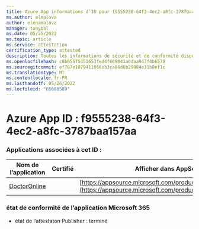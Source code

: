 ```yaml
---
title: Azure App informations d’ID pour f9555238-64f3-4ec2-a8fc-3787baa157aa
ms.author: elmalova
author: elenamalova
manager: tonybal
ms.date: 05/25/2022
ms.topic: article
ms.service: attestation
certification_type: attested
description: Toutes les informations de sécurité et de conformité disponibles pour f9555238-64f3-4ec2-a8fc-3787baa157aa.
ms.openlocfilehash: c0b656f5451653fed4f669041a0daa947f4b6570
ms.sourcegitcommit: ef767e1079411056cb3ca86d6b29084e31b0ef1c
ms.translationtype: MT
ms.contentlocale: fr-FR
ms.lasthandoff: 05/26/2022
ms.locfileid: "65688589"
---
```

# <a name="azure-app-id-f9555238-64f3-4ec2-a8fc-3787baa157aa"></a>Azure App ID : f9555238-64f3-4ec2-a8fc-3787baa157aa


### <a name="apps-associated-with-this-id"></a>Applications associées à cet ID :
| **Nom de l’application** | **Certifié** | **Afficher dans AppSource** |
|--------------|---------------|-----------------------|
| [DoctorOnline](../forward/WA200004082.md) |  | [https://appsource.microsoft.com/product/office/WA200004082](https://appsource.microsoft.com/product/office/WA200004082) |

### <a name="microsoft-365-app-compliance-status"></a>état de conformité de l’application Microsoft 365
- état de l’attestaton Publisher : terminé
